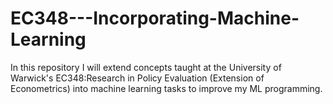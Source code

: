 # EC348---Incorporating-Machine-Learning
In this repository I will extend concepts taught at the University of Warwick's EC348:Research in Policy Evaluation (Extension of Econometrics) into machine learning tasks to improve my ML programming.
